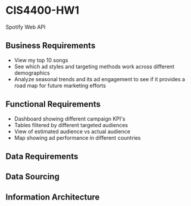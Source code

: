# CIS4400-HW1
Spotify Web API 

## Business Requirements

- View my top 10 songs
- See which ad styles and targeting methods work across different demographics
- Analyze seasonal trends and its ad engagement to see if it provides a road map for future marketing efforts

## Functional Requirements 

- Dashboard showing different campaign KPI's 
- Tables filtered by different targeted audiences
- View of estimated audience vs actual audience
- Map showing ad performance in different countries
   
## Data Requirements 

## Data Sourcing 

## Information Architecture 
